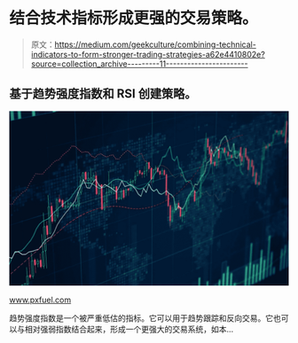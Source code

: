 # 结合技术指标形成更强的交易策略。

> 原文：<https://medium.com/geekculture/combining-technical-indicators-to-form-stronger-trading-strategies-a62e4410802e?source=collection_archive---------11----------------------->

## 基于趋势强度指数和 RSI 创建策略。

![](img/42d04cc8d315c93af4e69a7ed547419f.png)

www.pxfuel.com

趋势强度指数是一个被严重低估的指标。它可以用于趋势跟踪和反向交易。它也可以与相对强弱指数结合起来，形成一个更强大的交易系统，如本…